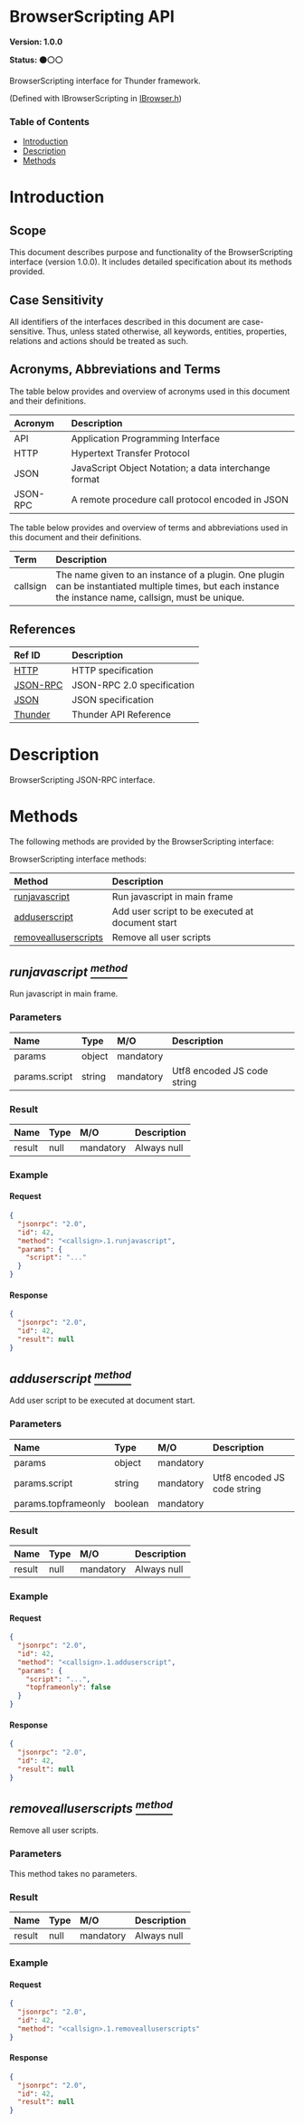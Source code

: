 <!-- Generated automatically, DO NOT EDIT! -->
<a id="head_BrowserScripting_API"></a>
# BrowserScripting API

**Version: 1.0.0**

**Status: :black_circle::white_circle::white_circle:**

BrowserScripting interface for Thunder framework.

(Defined with IBrowserScripting in [IBrowser.h](https://github.com/rdkcentral/ThunderInterfaces/blob/master/interfaces/IBrowser.h))

### Table of Contents

- [Introduction](#head_Introduction)
- [Description](#head_Description)
- [Methods](#head_Methods)

<a id="head_Introduction"></a>
# Introduction

<a id="head_Scope"></a>
## Scope

This document describes purpose and functionality of the BrowserScripting interface (version 1.0.0). It includes detailed specification about its methods provided.

<a id="head_Case_Sensitivity"></a>
## Case Sensitivity

All identifiers of the interfaces described in this document are case-sensitive. Thus, unless stated otherwise, all keywords, entities, properties, relations and actions should be treated as such.

<a id="head_Acronyms,_Abbreviations_and_Terms"></a>
## Acronyms, Abbreviations and Terms

The table below provides and overview of acronyms used in this document and their definitions.

| Acronym | Description |
| :-------- | :-------- |
| <a name="acronym.API">API</a> | Application Programming Interface |
| <a name="acronym.HTTP">HTTP</a> | Hypertext Transfer Protocol |
| <a name="acronym.JSON">JSON</a> | JavaScript Object Notation; a data interchange format |
| <a name="acronym.JSON-RPC">JSON-RPC</a> | A remote procedure call protocol encoded in JSON |

The table below provides and overview of terms and abbreviations used in this document and their definitions.

| Term | Description |
| :-------- | :-------- |
| <a name="term.callsign">callsign</a> | The name given to an instance of a plugin. One plugin can be instantiated multiple times, but each instance the instance name, callsign, must be unique. |

<a id="head_References"></a>
## References

| Ref ID | Description |
| :-------- | :-------- |
| <a name="ref.HTTP">[HTTP](http://www.w3.org/Protocols)</a> | HTTP specification |
| <a name="ref.JSON-RPC">[JSON-RPC](https://www.jsonrpc.org/specification)</a> | JSON-RPC 2.0 specification |
| <a name="ref.JSON">[JSON](http://www.json.org/)</a> | JSON specification |
| <a name="ref.Thunder">[Thunder](https://github.com/WebPlatformForEmbedded/Thunder/blob/master/doc/WPE%20-%20API%20-%20WPEFramework.docx)</a> | Thunder API Reference |

<a id="head_Description"></a>
# Description

BrowserScripting JSON-RPC interface.

<a id="head_Methods"></a>
# Methods

The following methods are provided by the BrowserScripting interface:

BrowserScripting interface methods:

| Method | Description |
| :-------- | :-------- |
| [runjavascript](#method_runjavascript) | Run javascript in main frame |
| [adduserscript](#method_adduserscript) | Add user script to be executed at document start |
| [removealluserscripts](#method_removealluserscripts) | Remove all user scripts |

<a id="method_runjavascript"></a>
## *runjavascript [<sup>method</sup>](#head_Methods)*

Run javascript in main frame.

### Parameters

| Name | Type | M/O | Description |
| :-------- | :-------- | :-------- | :-------- |
| params | object | mandatory |  |
| params.script | string | mandatory | Utf8 encoded JS code string |

### Result

| Name | Type | M/O | Description |
| :-------- | :-------- | :-------- | :-------- |
| result | null | mandatory | Always null |

### Example

#### Request

```json
{
  "jsonrpc": "2.0",
  "id": 42,
  "method": "<callsign>.1.runjavascript",
  "params": {
    "script": "..."
  }
}
```

#### Response

```json
{
  "jsonrpc": "2.0",
  "id": 42,
  "result": null
}
```

<a id="method_adduserscript"></a>
## *adduserscript [<sup>method</sup>](#head_Methods)*

Add user script to be executed at document start.

### Parameters

| Name | Type | M/O | Description |
| :-------- | :-------- | :-------- | :-------- |
| params | object | mandatory |  |
| params.script | string | mandatory | Utf8 encoded JS code string |
| params.topframeonly | boolean | mandatory |  |

### Result

| Name | Type | M/O | Description |
| :-------- | :-------- | :-------- | :-------- |
| result | null | mandatory | Always null |

### Example

#### Request

```json
{
  "jsonrpc": "2.0",
  "id": 42,
  "method": "<callsign>.1.adduserscript",
  "params": {
    "script": "...",
    "topframeonly": false
  }
}
```

#### Response

```json
{
  "jsonrpc": "2.0",
  "id": 42,
  "result": null
}
```

<a id="method_removealluserscripts"></a>
## *removealluserscripts [<sup>method</sup>](#head_Methods)*

Remove all user scripts.

### Parameters

This method takes no parameters.

### Result

| Name | Type | M/O | Description |
| :-------- | :-------- | :-------- | :-------- |
| result | null | mandatory | Always null |

### Example

#### Request

```json
{
  "jsonrpc": "2.0",
  "id": 42,
  "method": "<callsign>.1.removealluserscripts"
}
```

#### Response

```json
{
  "jsonrpc": "2.0",
  "id": 42,
  "result": null
}
```

